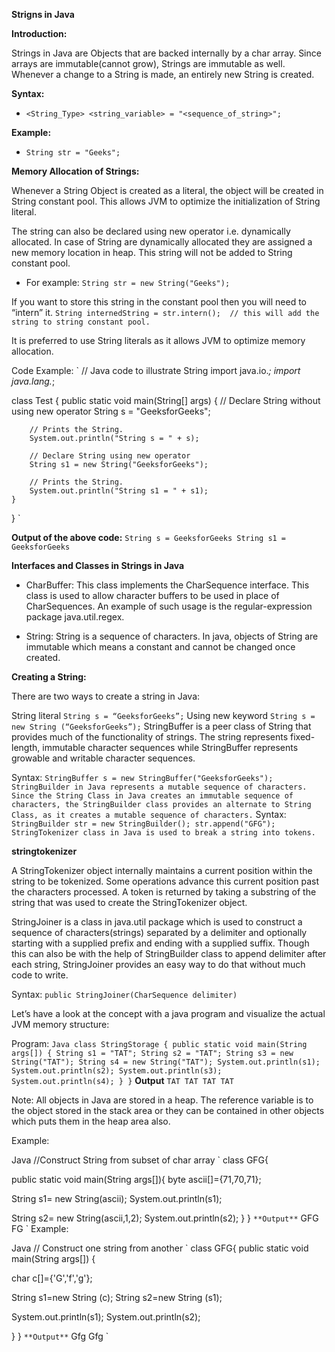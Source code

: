 **Strigns in Java**

**Introduction:**
  
Strings in Java are Objects that are backed internally by a char array. Since arrays are immutable(cannot grow), Strings are immutable as well. Whenever a change to a String is made, an entirely new String is created. 

**Syntax:**

- `<String_Type> <string_variable> = "<sequence_of_string>"; `

**Example:**

- ` String str = "Geeks"; `

**Memory Allocation of Strings:**

Whenever a String Object is created as a literal, the object will be created in String constant pool. This allows JVM to optimize the initialization of String literal.

The string can also be declared using new operator i.e. dynamically allocated. In case of String are dynamically allocated they are assigned a new memory location in heap. This string will not be added to String constant pool.
- For example: `String str = new String("Geeks");`

If you want to store this string in the constant pool then you will need to “intern” it.
`
String internedString = str.intern(); 
// this will add the string to string constant pool.
`

It is preferred to use String literals as it allows JVM to optimize memory allocation.


Code Example:
`
// Java code to illustrate String
import java.io.*;
import java.lang.*;

class Test {
	public static void main(String[] args)
	{
		// Declare String without using new operator
		String s = "GeeksforGeeks";

		// Prints the String.
		System.out.println("String s = " + s);

		// Declare String using new operator
		String s1 = new String("GeeksforGeeks");

		// Prints the String.
		System.out.println("String s1 = " + s1);
	}
}
`

**Output of the above code:**
`
String s = GeeksforGeeks
String s1 = GeeksforGeeks
`

**Interfaces and Classes in Strings in Java**

- CharBuffer: This class implements the CharSequence interface. This class is used to allow character buffers to be used in place of CharSequences. An example of such usage is the regular-expression package java.util.regex.

- String: String is a sequence of characters. In java, objects of String are immutable which means a constant and cannot be changed once created.

**Creating a String:**

There are two ways to create a string in Java: 

String literal
`
String s = “GeeksforGeeks”;
`
Using new keyword
`
String s = new String (“GeeksforGeeks”);
`
StringBuffer is a peer class of String that provides much of the functionality of strings. The string represents fixed-length, immutable character sequences while StringBuffer represents growable and writable character sequences.

Syntax:
`
StringBuffer s = new StringBuffer("GeeksforGeeks");
StringBuilder in Java represents a mutable sequence of characters. Since the String Class in Java creates an immutable sequence of characters, the StringBuilder class provides an alternate to String Class, as it creates a mutable sequence of characters.
`
Syntax:
`
StringBuilder str = new StringBuilder();
str.append("GFG");
StringTokenizer class in Java is used to break a string into tokens. 
`


**stringtokenizer**

A StringTokenizer object internally maintains a current position within the string to be tokenized. Some operations advance this current position past the characters processed. A token is returned by taking a substring of the string that was used to create the StringTokenizer object.

StringJoiner is a class in java.util package which is used to construct a sequence of characters(strings) separated by a delimiter and optionally starting with a supplied prefix and ending with a supplied suffix. Though this can also be with the help of StringBuilder class to append delimiter after each string, StringJoiner provides an easy way to do that without much code to write.

Syntax:
`
public StringJoiner(CharSequence delimiter)
`

Let’s have a look at the concept with a java program and visualize the actual JVM memory structure: 

Program:
`
Java
class StringStorage {
    public static void main(String args[])
    {
        String s1 = "TAT";
        String s2 = "TAT";
        String s3 = new String("TAT");
        String s4 = new String("TAT");
        System.out.println(s1);
        System.out.println(s2);
        System.out.println(s3);
        System.out.println(s4);
    }
}
`
**Output**
`
TAT
TAT
TAT
TAT
`

Note: All objects in Java are stored in a heap. The reference variable is to the object stored in the stack area or they can be contained in other objects which puts them in the heap area also.

 

Example: 

Java
//Construct String from subset of char array
`
class GFG{
 
public static void main(String args[]){
byte ascii[]={71,70,71};
   
  String s1= new String(ascii);
  System.out.println(s1);
   
   String s2= new String(ascii,1,2);
  System.out.println(s2);
}
}
`
**Output**
`
GFG
FG
`
Example:

Java
// Construct one string from another
` 
class GFG{
public static void main(String args[])
{
   
  char c[]={'G','f','g'};
   
  String s1=new String (c);
  String s2=new String (s1);
   
  System.out.println(s1);
  System.out.println(s2);
 
 
}
}
`
**Output**
`
Gfg
Gfg
`
